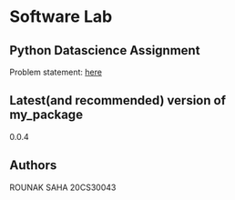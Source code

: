 # Software Lab 

## Python Datascience Assignment
Problem statement: [here](https://github.com/dasabir/CS29006_SW_Lab_Spr2022/blob/master/Python_DS_Assignment/)

## Latest(and recommended) version of my_package
0.0.4

## Authors
ROUNAK SAHA
20CS30043

